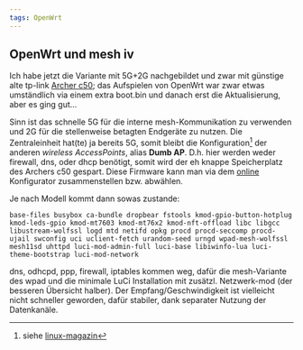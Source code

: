 ```yaml
---
tags: OpenWrt
---
```

## OpenWrt und mesh iv
Ich habe jetzt die Variante mit 5G+2G nachgebildet und zwar mit günstige alte tp-link [Archer c50](https://openwrt.org/toh/tp-link/archer-c50); das Aufspielen von OpenWrt war zwar etwas umständlich via einem extra boot.bin und danach erst die Aktualisierung, aber es ging gut...

Sinn ist das schnelle 5G für die interne mesh-Kommunikation zu verwenden und 2G für die stellenweise betagten Endgeräte zu nutzen. Die Zentraleinheit hat(te) ja bereits 5G, somit bleibt die Konfiguration[^note] der anderen *wireless AccessPoints*, alias **Dumb AP**. D.h. hier werden weder firewall, dns, oder dhcp benötigt, somit wird der eh knappe Speicherplatz des Archers c50 gespart. Diese Firmware kann man via dem [online](https://firmware-selector.openwrt.org/) Konfigurator zusammenstellen bzw. abwählen.

Je nach Modell kommt dann sowas zustande:

```base-files busybox ca-bundle dropbear fstools kmod-gpio-button-hotplug kmod-leds-gpio kmod-mt7603 kmod-mt76x2 kmod-nft-offload libc libgcc libustream-wolfssl logd mtd netifd opkg procd procd-seccomp procd-ujail swconfig uci uclient-fetch urandom-seed urngd wpad-mesh-wolfssl mesh11sd uhttpd luci-mod-admin-full luci-base libiwinfo-lua luci-theme-bootstrap luci-mod-network```

dns, odhcpd, ppp, firewall, iptables kommen weg, dafür die mesh-Variante des wpad und die minimale LuCi Installation mit zusätzl. Netzwerk-mod (der besseren Übersicht halber).
Der Empfang/Geschwindigkeit ist vielleicht nicht schneller geworden, dafür stabiler, dank separater Nutzung der Datenkanäle.

[^note]: siehe [linux-magazin](https://www.linux-magazin.de/ausgaben/2022/02/wlan-mesh-teil-1/)

